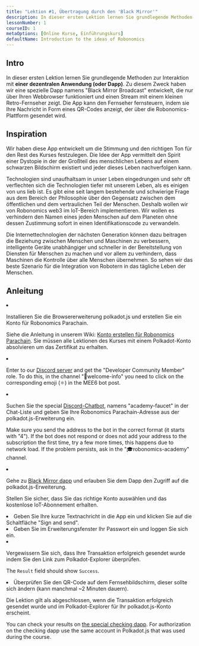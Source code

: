 ```yaml
---
title: "Lektion #1, Übertragung durch den 'Black Mirror'"
description: In dieser ersten Lektion lernen Sie grundlegende Methoden zur Interaktion mit einer dezentralen Anwendung (oder Dapp).
lessonNumber: 1
courseID: 1
metaOptions: [Online Kurse, Einführungskurs]
defaultName: Introduction to the ideas of Robonomics
---
```


## Intro

In dieser ersten Lektion lernen Sie grundlegende Methoden zur Interaktion mit **einer dezentralen Anwendung (oder Dapp)**. Zu diesem Zweck haben wir eine spezielle Dapp namens "Black Mirror Broadcast" entwickelt, die nur über Ihren Webbrowser funktioniert und einen Stream mit einem kleinen Retro-Fernseher zeigt. Die App kann den Fernseher fernsteuern, indem sie Ihre Nachricht in Form eines QR-Codes anzeigt, der über die Robonomics-Plattform gesendet wird.

## Inspiration

Wir haben diese App entwickelt um die Stimmung und den richtigen Ton für den Rest des Kurses festzulegen. Die Idee der App vermittelt den Spirit einer Dystopie in der der Großteil des menschlichen Lebens auf einem schwarzen Bildschirm existiert und jeder dieses Leben nachverfolgen kann. 

Technologien sind unaufhaltsam in unser Leben eingedrungen und sehr oft verflechten sich die Technologien tiefer mit unserem Leben, als es einigen von uns lieb ist. Es gibt eine seit langem bestehende und schwierige Frage aus dem Bereich der Philosophie über den Gegensatz zwischen dem öffentlichen und dem vertraulichen Teil der Menschen. Deshalb wollen wir von Robonomics web3 im IoT-Bereich implementieren. Wir wollen es verhindern den Namen eines jeden Menschen auf dem Planeten ohne dessen Zustimmung sofort in einen Identifikationscode zu verwandeln. 

Die Internettechnologien der nächsten Generation können dazu beitragen die Beziehung zwischen Menschen und Maschinen zu verbessern, intelligente Geräte unabhängiger und schneller in der Bereitstellung von Diensten für Menschen zu machen und vor allem zu verhindern, dass Maschinen die Kontrolle über alle Menschen übernehmen. So sehen wir das beste Szenario für die Integration von Robotern in das tägliche Leben der Menschen.

## Anleitung

<List type="numbers">

<li>

Installieren Sie die Browsererweiterung polkadot.js und erstellen Sie ein Konto für Robonomics Parachain. 

Siehe die Anleitung in unserem Wiki: [Konto erstellen für Robonomics Parachain](https://wiki.robonomics.network/docs/create-account-in-dapp/). Sie müssen alle Lektionen des Kurses mit einem Polkadot-Konto absolvieren um das Zertifikat zu erhalten.

</li>

<li>

Enter to our [Discord server](https://discord.gg/xqDgG3EGm9) and get the "Developer Community Member" role. To do this, in the channel "👋welcome-info" you need to click on the corresponding emoji (⚛️) in the MEE6 bot post.

</li>

<li>

Suchen Sie the special [Discord-Chatbot](https://discord.com/channels/803947358492557312/944186892038053899), namens "academy-faucet" in der Chat-Liste und geben Sie Ihre Robonomics Parachain-Adresse aus der polkadot.js-Erweiterung ein.

Make sure you send the address to the bot in the correct format (it starts with "4"). If the bot does not respond or does not add your address to the subscription the first time, try a few more times, this happens due to network load. If the problem persists, ask in the "🎓robonomics-academy" channel.

</li>

<li>

Gehe zu [Black Mirror dapp](https://blackmirror.robonomics.academy) und erlauben Sie dem Dapp den Zugriff auf die polkadot.js-Erweiterung. 

Stellen Sie sicher, dass Sie das richtige Konto auswählen und das kostenlose IoT-Abonnement erhalten.

</li>

<li>
Geben Sie Ihre kurze Textnachricht in die App ein und klicken Sie auf die Schaltfläche "Sign and send".
</li>

<li>
Geben Sie im Erweiterungsfenster Ihr Passwort ein und loggen Sie sich ein.
</li>

<li>

Vergewissern Sie sich, dass Ihre Transaktion erfolgreich gesendet wurde indem Sie den Link zum Polkadot-Explorer überprüfen.

The <code>Result</code> field should show <code>Success</code>.
</li>

<li>
Überprüfen Sie den QR-Code auf dem Fernsehbildschirm, dieser sollte sich ändern (kann manchmal ~2 Minuten dauern).
</li>
</List>

<Result>

Die Lektion gilt als abgeschlossen, wenn die Transaktion erfolgreich gesendet wurde und im Polkadot-Explorer für Ihr polkadot.js-Konto erscheint.

You can check your results on [the special checking dapp](https://lk.robonomics.academy/). For authorization on the checking dapp use the same account in Polkadot.js that was used during the course.

</Result>
